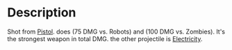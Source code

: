 # Description #

Shot from [Pistol](Pistol.md). does (75 DMG vs. Robots) and (100 DMG vs. Zombies). It's the strongest weapon in total DMG. the other projectile is [Electricity](Electricity.md).